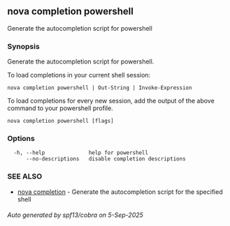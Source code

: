 ## nova completion powershell

Generate the autocompletion script for powershell

### Synopsis

Generate the autocompletion script for powershell.

To load completions in your current shell session:

	nova completion powershell | Out-String | Invoke-Expression

To load completions for every new session, add the output of the above command
to your powershell profile.


```
nova completion powershell [flags]
```

### Options

```
  -h, --help              help for powershell
      --no-descriptions   disable completion descriptions
```

### SEE ALSO

* [nova completion](nova_completion.md)	 - Generate the autocompletion script for the specified shell

###### Auto generated by spf13/cobra on 5-Sep-2025
